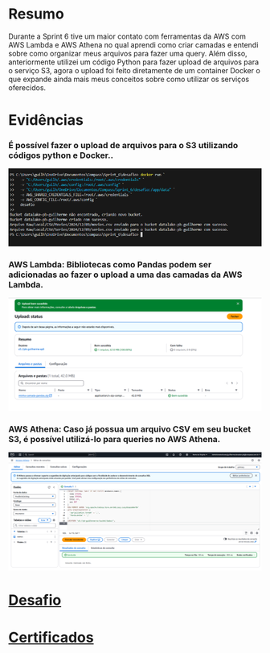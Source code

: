 # Resumo

Durante a Sprint 6 tive um maior contato com ferramentas da AWS com AWS Lambda e AWS Athena no qual aprendi como criar camadas e entendi sobre como organizar meus arquivos para fazer uma query. Além disso, anteriormente utilizei um código Python para fazer upload de arquivos para o serviço S3, agora o upload foi feito diretamente de um container Docker o que expande ainda mais meus conceitos sobre como utilizar os serviços oferecidos.

# Evidências
### É possível fazer o upload de arquivos para o S3 utilizando códigos python e Docker..
![Envio Docker para AWS](Evidencias/envio_docker.png)

### AWS Lambda: Bibliotecas como Pandas podem ser adicionadas ao fazer o upload a uma das camadas da AWS Lambda.
![Upload Pandas](Evidencias/upload_pandas.png)

### AWS Athena: Caso já possua um arquivo CSV em seu bucket S3, é possível utilizá-lo para queries no AWS Athena. 
![Importação de arquivos](Evidencias/importacao_de_dados_nomes.png)

# __[Desafio](/Sprint_6/Desafio/)__

# __[Certificados](/Sprint_6/Certificados/)__
